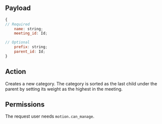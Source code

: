 ## Payload
```js
{
// Required
    name: string;
    meeting_id: Id;

// Optional
    prefix: string;
    parent_id: Id;
}
```

## Action
Creates a new category. The category is sorted as the last child under the parent by setting its weight as the highest in the meeting.

## Permissions
The request user needs `motion.can_manage`.
